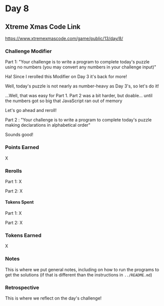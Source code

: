 # Day 8

## Xtreme Xmas Code Link

https://www.xtremexmascode.com/game/public/13/day/8/

### Challenge Modifier

Part 1: "Your challenge is to write a program to complete today's puzzle using no numbers (you may convert any numbers in your challenge input)"

Ha! Since I rerolled this Modifier on Day 3 it's back for more!

Well, today's puzzle is not nearly as number-heavy as Day 3's, so let's do it!

...Well, that was easy for Part 1. Part 2 was a bit harder, but doable... until the numbers got so big that JavaScript ran out of memory

Let's go ahead and reroll!

Part 2 : "Your challenge is to write a program to complete today's puzzle making declarations in alphabetical order"

Sounds good!

### Points Earned

X

### Rerolls

Part 1: X

Part 2: X

#### Tokens Spent

Part 1: X

Part 2: X

### Tokens Earned

X

### Notes

This is where we put general notes, including on how to run the programs to get the solutions (if that is different than the instructions in `../README.md`)

### Retrospective

This is where we reflect on the day's challenge!
